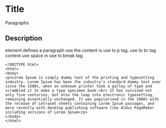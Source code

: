 # Title

Paragraphs

## Description

element defines a paragraph use the content is use to p tag. use to br tag content use space in use to break tag.

```md040
<!DOCTYPE html>
<html>
<body>
<p>Lorem Ipsum is simply dummy text of the printing and typesetting industry. Lorem Ipsum has been the industry's standard dummy text ever since the 1500s, when an unknown printer took a galley of type and scrambled it to make a type specimen book.<br> It has survived not only five centuries, but also the leap into electronic typesetting, remaining essentially unchanged. It was popularised in the 1960s with the release of Letraset sheets containing Lorem Ipsum passages, and more recently with desktop publishing software like Aldus PageMaker including versions of Lorem Ipsum</p>
</body>
</html>
```
